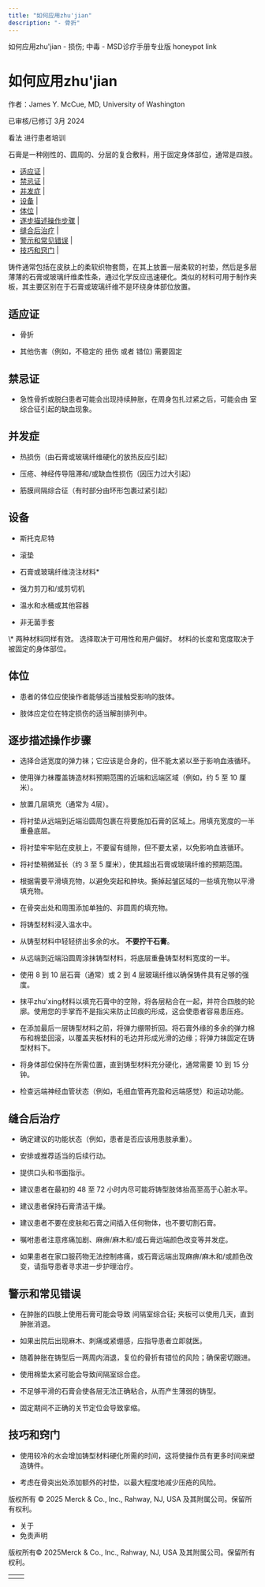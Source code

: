 ```yaml
---
title: "如何应用zhu'jian"
description: "- 骨折"
---
```


﻿如何应用zhu'jian - 损伤; 中毒 - MSD诊疗手册专业版 honeypot link

# 如何应用zhu'jian

作者：James Y. McCue, MD, University of Washington

已审核/已修订 3月 2024

看法 进行患者培训

石膏是一种刚性的、圆周的、分层的复合敷料，用于固定身体部位，通常是四肢。

- [适应证](#适应证_v54077558_zh) \|
- [禁忌证](#禁忌证_v54077568_zh) \|
- [并发症](#并发症_v54077573_zh) \|
- [设备](#设备_v54077586_zh) \|
- [体位](#体位_v54077602_zh) \|
- [逐步描述操作步骤](#逐步描述操作步骤_v54077609_zh) \|
- [缝合后治疗](#缝合后治疗_v54077644_zh) \|
- [警示和常见错误](#警示和常见错误_v54077663_zh) \|
- [技巧和窍门](#技巧和窍门_v54077677_zh) \|

铸件通常包括在皮肤上的柔软织物套筒，在其上放置一层柔软的衬垫，然后是多层薄薄的石膏或玻璃纤维柔性条，通过化学反应迅速硬化。类似的材料可用于制作夹板，其主要区别在于石膏或玻璃纤维不是环绕身体部位放置。

## 适应证

- 骨折

- 其他伤害（例如，不稳定的 扭伤 或者 错位) 需要固定


## 禁忌证

- 急性骨折或脱臼患者可能会出现持续肿胀，在周身包扎过紧之后，可能会由 室综合征引起的缺血现象。


## 并发症

- 热损伤（由石膏或玻璃纤维硬化的放热反应引起）

- 压疮、神经传导阻滞和/或缺血性损伤（因压力过大引起）

- 筋膜间隔综合征（有时部分由环形包裹过紧引起）


## 设备

- 斯托克尼特

- 滚垫

- 石膏或玻璃纤维浇注材料\*

- 强力剪刀和/或剪切机

- 温水和水桶或其他容器

- 非无菌手套


\\* 两种材料同样有效。 选择取决于可用性和用户偏好。 材料的长度和宽度取决于被固定的身体部位。

## 体位

- 患者的体位应使操作者能够适当接触受影响的肢体。

- 肢体应定位在特定损伤的适当解剖排列中。


## 逐步描述操作步骤

- 选择合适宽度的弹力袜；它应该是合身的，但不能太紧以至于影响血液循环。

- 使用弹力袜覆盖铸造材料预期范围的近端和远端区域（例如，约 5 至 10 厘米）。

- 放置几层填充（通常为 4层）。

- 将衬垫从远端到近端沿圆周包裹在将要施加石膏的区域上。用填充宽度的一半重叠底层。

- 将衬垫牢牢贴在皮肤上，不要留有缝隙，但不要太紧，以免影响血液循环。

- 将衬垫稍微延长（约 3 至 5 厘米），使其超出石膏或玻璃纤维的预期范围。

- 根据需要平滑填充物，以避免突起和肿块。撕掉起皱区域的一些填充物以平滑填充物。

- 在骨突出处和周围添加单独的、非圆周的填充物。

- 将铸型材料浸入温水中。

- 从铸型材料中轻轻挤出多余的水。 **不要拧干石膏**。

- 从远端到近端沿圆周涂抹铸型材料，将底层重叠铸型材料宽度的一半。

- 使用 8 到 10 层石膏（通常）或 2 到 4 层玻璃纤维以确保铸件具有足够的强度。

- 抹平zhu'xing材料以填充石膏中的空隙，将各层粘合在一起，并符合四肢的轮廓。使用您的手掌而不是指尖来防止凹痕的形成，这会使患者容易患压疮。

- 在添加最后一层铸型材料之前，将弹力绷带折回。将石膏外缘的多余的弹力棉布和棉垫回滚，以覆盖夹板材料的毛边并形成光滑的边缘；将弹力袜固定在铸型材料下。

- 将身体部位保持在所需位置，直到铸型材料充分硬化，通常需要 10 到 15 分钟。

- 检查远端神经血管状态（例如，毛细血管再充盈和远端感觉）和运动功能。


## 缝合后治疗

- 确定建议的功能状态（例如，患者是否应该用患肢承重）。

- 安排或推荐适当的后续行动。

- 提供口头和书面指示。

- 建议患者在最初的 48 至 72 小时内尽可能将铸型肢体抬高至高于心脏水平。

- 建议患者保持石膏清洁干燥。

- 建议患者不要在皮肤和石膏之间插入任何物体，也不要切割石膏。

- 嘱咐患者注意疼痛加剧、麻痹/麻木和/或石膏远端颜色改变等并发症。

- 如果患者在家口服药物无法控制疼痛，或石膏远端出现麻痹/麻木和/或颜色改变，请指导患者寻求进一步护理治疗。


## 警示和常见错误

- 在肿胀的四肢上使用石膏可能会导致 间隔室综合征; 夹板可以使用几天，直到肿胀消退。

- 如果出院后出现麻木、刺痛或紧绷感，应指导患者立即就医。

- 随着肿胀在铸型后一两周内消退，复位的骨折有错位的风险；确保密切跟进。

- 使用棉垫太紧可能会导致间隔室综合症。

- 不足够平滑的石膏会使各层无法正确粘合，从而产生薄弱的铸型。

- 固定期间不正确的关节定位会导致挛缩。


## 技巧和窍门

- 使用较冷的水会增加铸型材料硬化所需的时间，这将使操作员有更多时间来塑造铸件。

- 考虑在骨突出处添加额外的衬垫，以最大程度地减少压疮的风险。




版权所有 © 2025
Merck & Co., Inc., Rahway, NJ, USA 及其附属公司。保留所有权利。

- 关于
- 免责声明

版权所有© 2025Merck & Co., Inc., Rahway, NJ, USA 及其附属公司。保留所有权利。

|     |     |
| --- | --- |
|  |  |